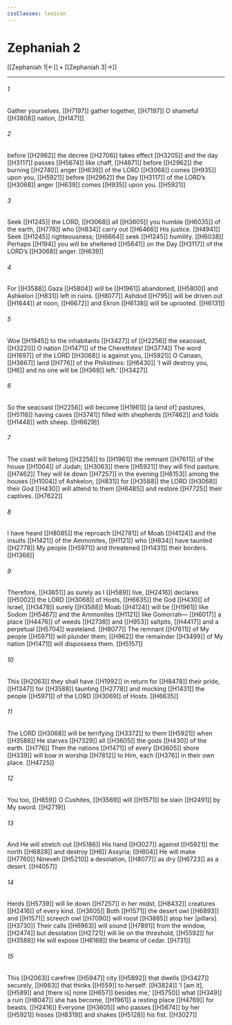 ```yaml
---
cssClasses: lexicon
---
```


# Zephaniah 2

[[Zephaniah 1|←]] • [[Zephaniah 3|→]]

---

###### 1
Gather yourselves, [[H7197]] gather together, [[H7197]] O shameful [[H3808]] nation, [[H1471]]

###### 2
before [[H2962]] the decree [[H2706]] takes effect [[H3205]] and the day [[H3117]] passes [[H5674]] like chaff, [[H4671]] before [[H2962]] the burning [[H2740]] anger [[H639]] of the LORD [[H3068]] comes [[H935]] upon you, [[H5921]] before [[H2962]] the Day [[H3117]] of the LORD’s [[H3068]] anger [[H639]] comes [[H935]] upon you. [[H5921]]

###### 3
Seek [[H1245]] the LORD, [[H3068]] all [[H3605]] you humble [[H6035]] of the earth, [[H776]] who [[H834]] carry out [[H6466]] His justice. [[H4941]] Seek [[H1245]] righteousness; [[H6664]] seek [[H1245]] humility. [[H6038]] Perhaps [[H194]] you will be sheltered [[H5641]] on the Day [[H3117]] of the LORD’s [[H3068]] anger. [[H639]]

###### 4
For [[H3588]] Gaza [[H5804]] will be [[H1961]] abandoned, [[H5800]] and Ashkelon [[H831]] left in ruins. [[H8077]] Ashdod [[H795]] will be driven out [[H1644]] at noon, [[H6672]] and Ekron [[H6138]] will be uprooted. [[H6131]]

###### 5
Woe [[H1945]] to the inhabitants [[H3427]] of [[H2256]] the seacoast, [[H3220]] O nation [[H1471]] of the Cherethites! [[H3774]] The word [[H1697]] of the LORD [[H3068]] is against you, [[H5921]] O Canaan, [[H3667]] land [[H776]] of the Philistines: [[H6430]] ‘I will destroy you, [[H6]] and no one will be [[H369]] left.’ [[H3427]]

###### 6
So the seacoast [[H2256]] will become [[H1961]] [a land of] pastures, [[H5116]] having caves [[H3741]] filled with shepherds [[H7462]] and folds [[H1448]] with sheep. [[H6629]]

###### 7
The coast will belong [[H2256]] to [[H1961]] the remnant [[H7611]] of the house [[H1004]] of Judah; [[H3063]] there [[H5921]] they will find pasture. [[H7462]] They will lie down [[H7257]] in the evening [[H6153]] among the houses [[H1004]] of Ashkelon, [[H831]] for [[H3588]] the LORD [[H3068]] their God [[H430]] will attend to them [[H6485]] and restore [[H7725]] their captives. [[H7622]]

###### 8
I have heard [[H8085]] the reproach [[H2781]] of Moab [[H4124]] and the insults [[H1421]] of the Ammonites, [[H1121]] who [[H834]] have taunted [[H2778]] My people [[H5971]] and threatened [[H1431]] their borders. [[H1366]]

###### 9
Therefore, [[H3651]] as surely as I [[H589]] live, [[H2416]] declares [[H5002]] the LORD [[H3068]] of Hosts, [[H6635]] the God [[H430]] of Israel, [[H3478]] surely [[H3588]] Moab [[H4124]] will be [[H1961]] like Sodom [[H5467]] and the Ammonites [[H1121]] like Gomorrah— [[H6017]] a place [[H4476]] of weeds [[H2738]] and [[H953]] saltpits, [[H4417]] and a perpetual [[H5704]] wasteland. [[H8077]] The remnant [[H7611]] of My people [[H5971]] will plunder them; [[H962]] the remainder [[H3499]] of My nation [[H1471]] will dispossess them. [[H5157]]

###### 10
This [[H2063]] they shall have [[H1992]] in return for [[H8478]] their pride, [[H1347]] for [[H3588]] taunting [[H2778]] and mocking [[H1431]] the people [[H5971]] of the LORD [[H3069]] of Hosts. [[H6635]]

###### 11
The LORD [[H3068]] will be terrifying [[H3372]] to them [[H5921]] when [[H3588]] He starves [[H7329]] all [[H3605]] the gods [[H430]] of the earth. [[H776]] Then the nations [[H1471]] of every [[H3605]] shore [[H339]] will bow in worship [[H7812]] to Him,  each [[H376]] in their own place. [[H4725]]

###### 12
You too, [[H859]] O Cushites, [[H3569]] will [[H1571]] be slain [[H2491]] by My sword. [[H2719]]

###### 13
And He will stretch out [[H5186]] His hand [[H3027]] against [[H5921]] the north [[H6828]] and destroy [[H6]] Assyria; [[H804]] He will make [[H7760]] Nineveh [[H5210]] a desolation, [[H8077]] as dry [[H6723]] as a desert. [[H4057]]

###### 14
Herds [[H5739]] will lie down [[H7257]] in her midst, [[H8432]] creatures [[H2416]] of every kind. [[H3605]] Both [[H1571]] the desert owl [[H6893]] and [[H1571]] screech owl [[H7090]] will roost [[H3885]] atop her [pillars]. [[H3730]] Their calls [[H6963]] will sound [[H7891]] from the window, [[H2474]] but desolation [[H2721]] will lie on the threshold, [[H5592]] for [[H3588]] He will expose [[H6168]] the beams of cedar. [[H731]]

###### 15
This [[H2063]] carefree [[H5947]] city [[H5892]] that dwells [[H3427]] securely, [[H983]] that thinks [[H559]] to herself: [[H3824]] ‘I [am it], [[H589]] and [there is] none [[H657]] besides me,’ [[H5750]] what [[H349]] a ruin [[H8047]] she has become, [[H1961]] a resting place [[H4769]] for beasts. [[H2416]] Everyone [[H3605]] who passes [[H5674]] by her [[H5921]] hisses [[H8319]] and shakes [[H5128]] his fist. [[H3027]]

